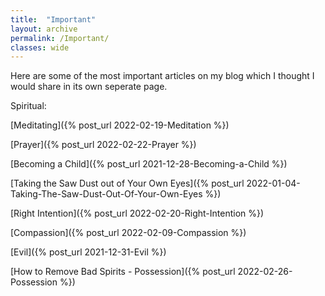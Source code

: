 ```yaml
---
title:  "Important"
layout: archive
permalink: /Important/
classes: wide
---
```


Here are some of the most important articles on my blog which I thought I would share in its own seperate page.

Spiritual:

[Meditating]({% post_url 2022-02-19-Meditation %})

[Prayer]({% post_url 2022-02-22-Prayer %})

[Becoming a Child]({% post_url 2021-12-28-Becoming-a-Child %})

[Taking the Saw Dust out of Your Own Eyes]({% post_url 2022-01-04-Taking-The-Saw-Dust-Out-Of-Your-Own-Eyes %})

[Right Intention]({% post_url 2022-02-20-Right-Intention %})

[Compassion]({% post_url 2022-02-09-Compassion %})

[Evil]({% post_url 2021-12-31-Evil %})

[How to Remove Bad Spirits - Possession]({% post_url 2022-02-26-Possession %})




